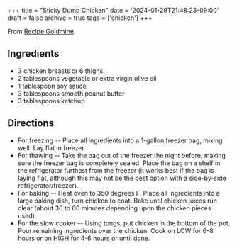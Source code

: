 +++
title = "Sticky Dump Chicken"
date = '2024-01-29T21:48:23-09:00'
draft = false
archive = true
tags = ['chicken']
+++

From [Recipe Goldmine](https://recipegoldmine.com/meatchickdump/sticky-dump-chicken.html).

## Ingredients
* 3 chicken breasts or 6 thighs
* 2 tablespoons vegetable or extra virgin olive oil
* 1 tablespoon soy sauce
* 3 tablespoons smooth peanut butter
* 3 tablespoons ketchup

## Directions
* For freezing -- Place all ingredients into a 1-gallon freezer bag, mixing well. Lay flat in freezer.
* For thawing -- Take the bag out of the freezer the night before, making sure the freezer bag is completely sealed. Place the bag on a shelf in the refrigerator furthest from the freezer (it works best if the bag is laying flat, although this may not be the best option with a side-by-side refrigerator/freezer).
* For baking -- Heat oven to 350 degrees F. Place all ingredients into a large baking dish, turn chicken to coat. Bake until chicken juices run clear (about 30 to 60 minutes depending upon the chicken pieces used).
* For the slow cooker -- Using tongs, put chicken in the bottom of the pot. Pour remaining ingredients over the chicken. Cook on LOW for 6-8 hours or on HIGH for 4-6 hours or until done.
